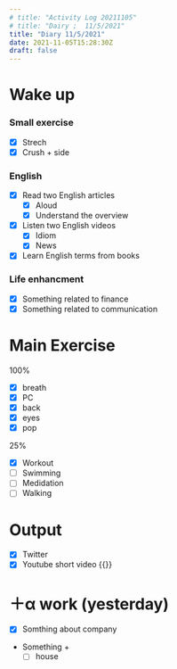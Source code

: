 ```yaml
---
# title: "Activity Log 20211105"
# title: "Dairy ;  11/5/2021"
title: "Diary 11/5/2021"  
date: 2021-11-05T15:28:30Z
draft: false
---
```


# Wake up

### Small exercise

- [x]  Strech
- [x]  Crush + side

### English

- [x]  Read two English articles
    - [x]  Aloud
    - [x]  Understand the overview
- [x]  Listen two English videos
    - [x]  Idiom
    - [x]  News
- [x]  Learn English terms from books

### Life enhancment

- [x]  Something related to finance
- [x]  Something related to communication

# Main Exercise

100%

- [x]  breath
- [x]  PC
- [x]  back
- [x]  eyes
- [x]  pop

25%

- [x]  Workout
- [ ]  Swimming
- [ ]  Medidation
- [ ]  Walking

# Output

- [x]  Twitter
- [x]  Youtube short video {{<youtube oMeuqlyo-nk>}}

# ＋α work (yesterday)

- [x]  Somthing about company
- Something +
    - [ ]  house